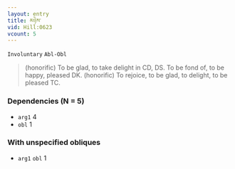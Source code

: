 ```yaml
---
layout: entry
title: མཉེས་
vid: Hill:0623
vcount: 5
---
```

`Involuntary` `Abl-Obl`
> (honorific) To be glad, to take delight in CD, DS\.
 To be fond of, to be happy, pleased DK\.
 (honorific) To rejoice, to be glad, to delight, to be pleased TC\.

### Dependencies (N = 5)
* `arg1` 4
* `obl` 1


### With unspecified obliques
* `arg1` `obl` 1


